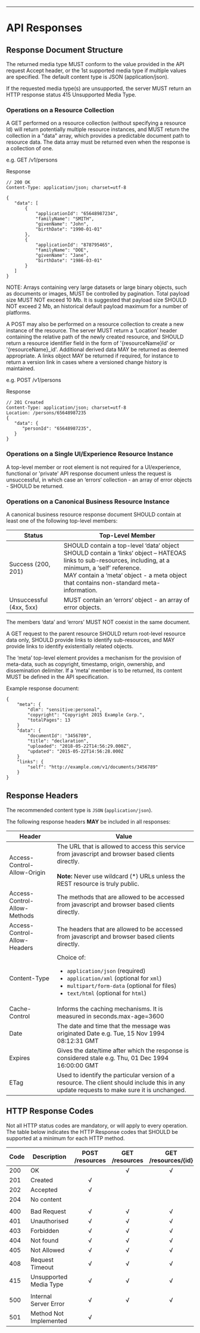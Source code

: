 ______________________________________________________________________________
# API Responses

## Response Document Structure

The returned media type MUST conform to the value provided in the API request Accept header, or the 1st supported media type if multiple values are specified. The default content type is JSON (application/json).

If the requested media type(s) are unsupported, the server MUST return an HTTP response status 415 Unsupported Media Type.

### Operations on a Resource Collection
A GET performed on a resource collection (without specifying a resource Id) will return potentially multiple resource instances, and MUST return the collection in a "data" array, which provides a predictable document path to resource data. The data array must be returned even when the response is a collection of one.

e.g.      GET /v1/persons  

Response

```
// 200 OK
Content-Type: application/json; charset=utf-8

{
   "data": [
       {
           "applicationId": "65648987234",
           "familyName": "SMITH",
           "givenName": "John",
           "birthDate": "1990-01-01"
       },
       {
           "applicationId": "878795465",
           "familyName": "DOE",
           "givenName": "Jane",
           "birthDate": "1986-03-01"
       }
   ]
}
```

NOTE: Arrays containing very large datasets or large binary objects, such as documents or images, MUST be controlled by pagination. Total payload size MUST NOT exceed 10 Mb. It is suggested that payload size SHOULD NOT exceed 2 Mb, an historical default payload maximum for a number of platforms.

A POST may also be performed on a resource collection to create a new instance of the resource. The server MUST return a ‘Location’ header containing the relative path of the newly created resource, and SHOULD return a resource identifier field in the form of '{resourceName}Id' or '{resourceName}_id'. Additional derived data MAY be returned as deemed appropriate. A links object MAY be returned if required, for instance to return a version link in cases where a versioned change history is maintained.

e.g.  POST /v1/persons

Response

```
// 201 Created
Content-Type: application/json; charset=utf-8
Location: /persons/65648987235
{
   "data": {      
      "personId": "65648987235",
   }
}
```

### Operations on a Single UI/Experience Resource Instance

A top-level member or root element is not required for a UI/experience, functional or 'private' API response document unless the request is unsuccessful, in which case an ‘errors‘ collection - an array of error objects - SHOULD be returned.

### Operations on a Canonical Business Resource Instance

A canonical business resource response document SHOULD contain at least one of the following top-level members:

| Status | Top-Level Member |
| --- | --- |
| Success (200, 201) | SHOULD contain a top-level ‘data‘ object <br />SHOULD contain a ‘links‘ object – HATEOAS links to sub-resources, including, at a minimum, a ‘self’ reference. <br />MAY contain a ‘meta‘ object - a meta object that contains non-standard meta-information. <br />
| Unsuccessful (4xx, 5xx) | MUST contain an ‘errors‘ object - an array of error objects. |

The members ‘data’ and ‘errors’ MUST NOT coexist in the same document.

A GET request to the parent resource SHOULD return root-level resource data only, SHOULD provide links to identify sub-resources, and MAY provide links to identify existentially related objects.

The ‘meta’ top-level element provides a mechanism for the provision of meta-data, such as copyright, timestamp, origin, ownership, and dissemination delimiter. If a ‘meta’ member is to be returned, its content MUST be defined in the API specification.

Example response document:

```
{
    "meta": {
        "dlm": "sensitive:personal",
        "copyright": "Copyright 2015 Example Corp.", 
        "totalPages": 13
    }
    "data": {  
        "documentId": "3456789", 
        "title": "declaration", 
        "uploaded": "2018-05-22T14:56:29.000Z", 
        "updated": "2015-05-22T14:56:28.000Z 
    }
    "links": {
        "self": "http://example.com/v1/documents/3456789"
    }
}
```

## Response Headers

The recommended content type is `JSON` (`application/json`).

The following response headers **MAY** be included in all responses:

| Header | Value |
| --- | --- |
| Access-Control-Allow-Origin | The URL that is allowed to access this service from javascript and browser based clients directly.<br/><br/> **Note:** Never use wildcard (*) URLs unless the REST resource is truly public. |
| Access-Control-Allow-Methods | The methods that are allowed to be accessed from javascript and browser based clients directly. |
| Access-Control-Allow-Headers | The headers that are allowed to be accessed from javascript and browser based clients directly. |
| Content-Type | Choice of: <ul> <li>`application/json` (required)</li> <li>`application/xml` (optional for `xml`)</li> <li>`multipart/form-data` (optional for files)</li> <li>`text/html` (optional for `html`)</li> </ul> |
| Cache-Control | Informs the caching mechanisms. It is measured in seconds.max-age=3600 |
| Date | The date and time that the message was originated Date  e.g. Tue, 15 Nov 1994 08:12:31 GMT |
| Expires | Gives the date/time after which the response is considered stale  e.g. Thu, 01 Dec 1994 16:00:00 GMT |
| ETag | Used to identify the particular version of a resource.  The client should include this in any update requests to make sure it is unchanged.|

## HTTP Response Codes

Not all HTTP status codes are mandatory, or will apply to every operation. The table below indicates the HTTP Response codes that SHOULD be supported at a minimum for each HTTP method.

| Code | Description | POST /resources | GET /resources | GET /resources/{id} | PUT /resources/{id} | DELETE /resources/{id} | PATCH /resources/{id} |
| --- | ---------------------- | :-: | :-: | :-: | :-: | :-: | :-: |
| 200 | OK                     |   | √ | √ | √ |   |   |
| 201 | Created                | √ |   |   |   |   |   |
| 202 | Accepted               | √ |   |   | √ | √ | √ |
| 204 | No content             |   |   |   | √ | √ | √ |
|     |                        |  
| 400 | Bad Request            | √ | √ | √ | √ | √ | √ |
| 401 | Unauthorised           | √ | √ | √ | √ | √ | √ |
| 403 | Forbidden              | √ | √ | √ | √ | √ | √ |
| 404 | Not found              | √ | √ | √ | √ | √ | √ |
| 405 | Not Allowed            | √ | √ | √ | √ | √ | √ |
| 408 | Request Timeout        | √ | √ | √ | √ | √ | √ |
| 415 | Unsupported Media Type | √ | √ | √ | √ |   | √ |
|     |                        |
| 500 | Internal Server Error  | √ | √ | √ | √ | √ | √ |
| 501 | Method Not Implemented | √ |   |   | √ | √ | √ |

